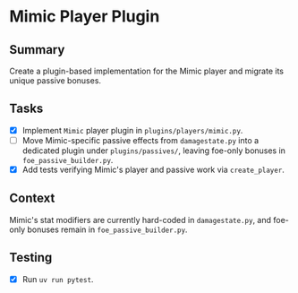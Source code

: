# Mimic Player Plugin

## Summary
Create a plugin-based implementation for the Mimic player and migrate its unique passive bonuses.

## Tasks
- [x] Implement `Mimic` player plugin in `plugins/players/mimic.py`.
- [ ] Move Mimic-specific passive effects from `damagestate.py` into a dedicated plugin under `plugins/passives/`, leaving foe-only bonuses in `foe_passive_builder.py`.
- [x] Add tests verifying Mimic's player and passive work via `create_player`.

## Context
Mimic's stat modifiers are currently hard-coded in `damagestate.py`, and foe-only bonuses remain in `foe_passive_builder.py`.

## Testing
- [x] Run `uv run pytest`.
